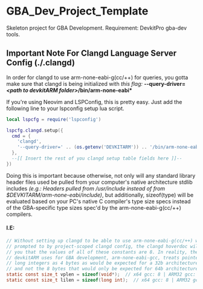 # GBA_Dev_Project_Template

Skeleton project for GBA Development. Requirement: DevkitPro gba-dev tools.

## Important Note For Clangd Language Server Config (./.clangd)

In order for clangd to use arm-none-eabi-g(cc/++) for queries, you gotta make sure
that clangd is being initialized with *this flag:* 
<b>--query-driver=<i>\<path to devkitARM folder\></i>/bin/arm-none-eabi*</b>

If you're using Neovim and LSPConfig, this is pretty easy. Just add the 
following line to your lspconfig setup lua script.

```lua
local lspcfg = require('lspconfig')

lspcfg.clangd.setup({
  cmd = {
    'clangd', 
    '--query-driver=' .. (os.getenv('DEVKITARM')) .. '/bin/arm-none-eabi*'
  },
  --[[ Insert the rest of you clangd setup table fields here ]]--
})
```

Doing this is important because otherwise, not only will any standard library
header files used be pulled from your computer's native architecture stdlib 
includes <i>(e.g.: Headers pulled from /usr/include instead of from 
$DEVKITARM/arm-none-eabi/include)</i>, but additionally, sizeof(type) will be
evaluated based on your PC's native C compiler's type size specs instead of the
GBA-specific type sizes spec'd by the arm-none-eabi-g(cc/++) compilers.

#### I.E:

```c
// Without setting up clangd to be able to use arm-none-eabi-g(cc/++) when 
// prompted to by project-scoped clangd config, the clangd hoverdoc will tell 
// you that the values of all of these constants are 8. In reality, the compiler
// devkitARM uses for GBA development, arm-none-eabi-gcc, treats pointers and
// long integers as 4 bytes as would be expected for a 32b architecture, 
// and not the 8 bytes that would only be expected for 64b architecture.
static const size_t vplen = sizeof(void*);  // x64 gcc: 8 | ARM32 gcc: 4
static const size_t lilen = sizeof(long int);  // x64 gcc: 8 | ARM32 gcc: 4
```
